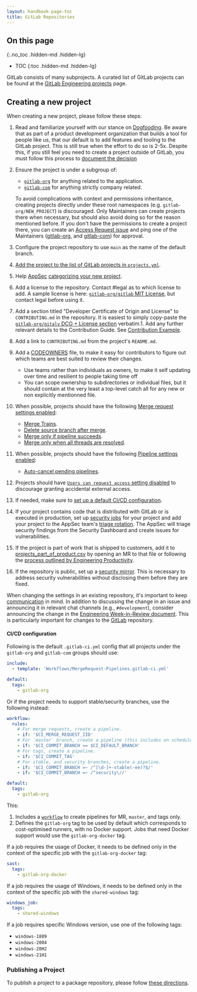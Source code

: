 ```yaml
---
layout: handbook-page-toc
title: GitLab Repositories
---
```


## On this page
{:.no_toc .hidden-md .hidden-lg}

- TOC
{:toc .hidden-md .hidden-lg}

GitLab consists of many subprojects. A curated list of GitLab projects can be found at the [GitLab Engineering projects](/handbook/engineering/projects/) page.

## Creating a new project

When creating a new project, please follow these steps:

1. Read and familiarize yourself with our stance on [Dogfooding](/handbook/engineering/development/principles/#dogfooding). Be aware that as part of a product development organization that builds a tool for people like us, that our default is to add features and tooling to the GitLab project. This is still true when the effort to do so is 2-5x. Despite this, if you still feel you need to create a project outside of GitLab, you must follow this process to [document the decision](/handbook/product/product-processes/#dogfooding-process)
1. Ensure the project is under a subgroup of:
   * [`gitlab-org`](https://gitlab.com/gitlab-org) for anything related to the application.
   * [`gitlab-com`](https://gitlab.com/gitlab-com) for anything strictly company related.
   
   To avoid complications with context and permissions inheritance, creating projects directly under these root namespaces (e.g. `gitlab-org/NEW_PROJECT`) is discouraged. Only Maintainers can create projects there when necessary, but should also avoid doing so for the reason mentioned before. 
   If you don't have the permissions to create a project there, you can create an [Access Request issue](/handbook/business-technology/team-member-enablement/onboarding-access-requests/access-requests/#individual-or-bulk-access-request) and ping one of the Maintainers ([gitlab-org](https://gitlab.com/groups/gitlab-org/-/group_members?sort=access_level_desc), and [gitlab-com](https://gitlab.com/groups/gitlab-com/-/group_members?sort=access_level_desc)) for approval. 
1. Configure the project repository to use `main` as the name of the default branch.
1. [Add the project to the list of GitLab projects in `projects.yml`](https://gitlab.com/gitlab-com/www-gitlab-com/blob/master/doc/projects.md).
1. Help [AppSec](/handbook/security/security-engineering/application-security/) [categorizing your new project](/handbook/security/security-engineering/application-security/inventory.html#how-to-categorize-projects).
1. Add a license to the repository. Contact #legal as to which license to add. A sample license is here: [`gitlab-org/gitlab` MIT License](https://gitlab.com/gitlab-org/gitlab/blob/master/LICENSE), but contact legal before using it.
1. Add a section titled "Developer Certificate of Origin and License" to `CONTRIBUTING.md` in the repository. It is easiest to simply copy-paste the [`gitlab-org/gitaly` DCO + License section](https://gitlab.com/gitlab-org/gitaly/-/blob/master/CONTRIBUTING.md#developer-certificate-of-origin-license) verbatim.1. Add any further relevant details to the Contribution Guide. See [Contribution Example](https://gitlab.com/gitlab-org/gitlab/blob/master/CONTRIBUTING.md).
1. Add a link to `CONTRIBUTING.md` from the project's `README.md`.
1. Add a [CODEOWNERS](https://docs.gitlab.com/ee/user/project/code_owners.html) file, to make it easy for contributors to figure out which teams are best suited to review their changes.
    - Use teams rather than individuals as owners, to make it self updating over time and resilient to people taking time off
    - You can scope ownership to subdirectories or individual files, but it should contain at the very least a top-level catch all for any new or non explicitly mentionned file.
1. When possible, projects should have the following [Merge request settings enabled](https://docs.gitlab.com/ee/user/project/settings/#merge-request-settings):
    - [Merge Trains](https://docs.gitlab.com/ee/ci/pipelines/merge_trains.html).
    - [Delete source branch after merge](https://docs.gitlab.com/ee/user/project/merge_requests/getting_started.html#deleting-the-source-branch).
    - [Merge only if pipeline succeeds](https://docs.gitlab.com/ee/user/project/merge_requests/merge_when_pipeline_succeeds.html).
    - [Merge only when all threads are resolved](https://docs.gitlab.com/ee/user/discussions/index.html#only-allow-merge-requests-to-be-merged-if-all-threads-are-resolved).
1. When possible, projects should have the following [Pipeline settings enabled](https://docs.gitlab.com/ee/ci/pipelines/settings.html):
    - [Auto-cancel pending pipelines](https://docs.gitlab.com/ee/ci/pipelines/settings.html#auto-cancel-pending-pipelines).
1. Projects should have [`Users can request access` setting disabled](https://docs.gitlab.com/ee/user/project/members/index.html#prevent-users-from-requesting-access-to-a-project) to discourage granting accidental external access.
1. If needed, make sure to [set up a default CI/CD configuration](#cicd-configuration).
1. If your project contains code that is distributed with GitLab or is executed in production, set up [security jobs](https://gitlab.com/help/user/application_security/security_dashboard/index#gitlab-security-dashboard) for your project and add your project to the AppSec team's [triage rotation](/handbook/security/index.html#triage-rotation). The AppSec will triage security findings from the Security Dashboard and create issues for vulnerabilities.
1. If the project is part of work that is shipped to customers, add it to [projects_part_of_product.csv](https://gitlab.com/gitlab-data/analytics/blob/master/transform%2Fsnowflake-dbt%2Fdata%2Fprojects_part_of_product.csv) by opening an MR to that file or following the [process outlined by Engineering Productivity](https://about.gitlab.com/handbook/engineering/quality/engineering-productivity/#requesting-new-projects-to-be-included).
1. If the repository is public, set up a [security mirror](https://gitlab.com/gitlab-org/release/docs/blob/master/general/security/mirrors.md).
   This is necessary to address security vulnerabilities without disclosing them before they are fixed.

When changing the settings in an existing repository, it's important to keep [communication](/handbook/engineering/#communication) in mind. In addition to discussing the change in an issue and announcing it in relevant chat channels (e.g., `#development`), consider announcing the change in the [Engineering Week-in-Review document](/handbook/engineering/#communication). This is particularly important for changes to the [GitLab](https://gitlab.com/gitlab-org/gitlab) repository.

#### CI/CD configuration

Following is the default `.gitlab-ci.yml` config that all projects under the `gitlab-org` and `gitlab-com` groups should use:

``` yaml
include:
  - template: 'Workflows/MergeRequest-Pipelines.gitlab-ci.yml'

default:
  tags:
    - gitlab-org
```

Or if the project needs to support stable/security branches, use the following instead:

```yaml
workflow:
  rules:
    # For merge requests, create a pipeline.
    - if: '$CI_MERGE_REQUEST_IID'
    # For `master` branch, create a pipeline (this includes on schedules, pushes, merges, etc.).
    - if: '$CI_COMMIT_BRANCH == $CI_DEFAULT_BRANCH'
    # For tags, create a pipeline.
    - if: '$CI_COMMIT_TAG'
    # For stable, and security branches, create a pipeline.
    - if: '$CI_COMMIT_BRANCH =~ /^[\d-]+-stable(-ee)?$/'
    - if: '$CI_COMMIT_BRANCH =~ /^security\//'

default:
  tags:
    - gitlab-org
```

This:

1. Includes a [`workflow`](https://docs.gitlab.com/ee/ci/yaml/#workflowrules-templates) to create pipelines for MR, `master`, and tags only.
1. Defines the `gitlab-org` tag to be used by default which corresponds to cost-optimised runners, with no Docker support. Jobs that need Docker support would use the `gitlab-org-docker` tag.

If a job requires the usage of Docker, it needs to be defined only in the context of the specific job with the `gitlab-org-docker` tag:

``` yaml
sast:
  tags:
    - gitlab-org-docker
```

If a job requires the usage of Windows, it needs to be defined only in the context of the specific
job with the `shared-windows` tag:

``` yaml
windows_job:
  tags:
    - shared-windows
```

If a job requires specific Windows version, use one of the following tags:
- `windows-1809`
- `windows-2004`
- `windows-20H2`
- `windows-21H1`

### Publishing a Project

To publish a project to a package repository, please follow [these directions](/handbook/developer-onboarding/#ruby-gems).

